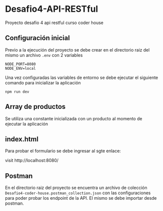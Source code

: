 # Desafio4-API-RESTful
Proyecto desafio 4 api restful curso coder house

## Configuración inicial

Previo a la ejecución del proyecto se debe crear en el directorio raiz del mismo un archivo `.env` con 2 variables 
```
NODE_PORT=8080
NODE_ENV=local
```
Una vez configuradas las variables de entorno se debe ejecutar el siguiente comando para inicializar la aplicación

```
npm run dev
```

## Array de productos

Se utiliza una constante inicializada con un producto al momento de ejecutar la aplicación

## index.html

Para probar el formulario se debe ingresar al sgte enlace:

visit http://localhost:8080/

## Postman

En el directorio raiz del proyecto se encuentra un archivo de colección  `Desafio4-coder-house.postman_collection.json` con las configuraciones para poder probar los endpoint de la API. El mismo se debe importar desde postman.  
